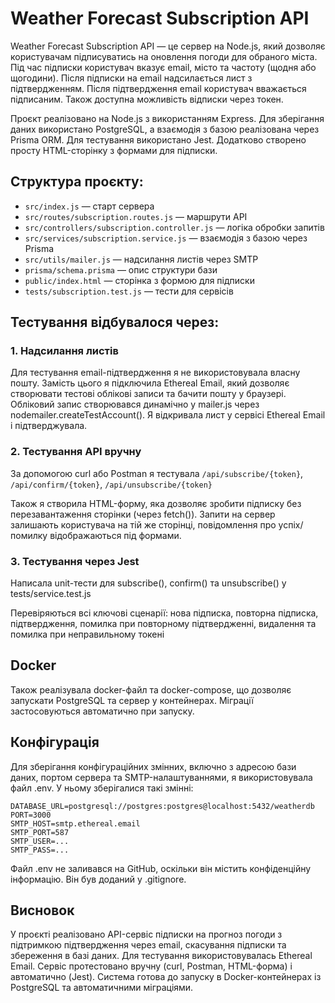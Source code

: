 # Weather Forecast Subscription API

Weather Forecast Subscription API — це сервер на Node.js, який дозволяє користувачам підписуватись на оновлення погоди для обраного міста. Під час підписки користувач вказує email, місто та частоту (щодня або щогодини). Після підписки на email надсилається лист з підтвердженням. Після підтвердження email користувач вважається підписаним. Також доступна можливість відписки через токен.

Проєкт реалізовано на Node.js з використанням Express. Для зберігання даних використано PostgreSQL, а взаємодія з базою реалізована через Prisma ORM. Для тестування використано Jest. Додатково створено просту HTML-сторінку з формами для підписки.

## Структура проєкту:

- `src/index.js` — старт сервера
- `src/routes/subscription.routes.js` — маршрути API
- `src/controllers/subscription.controller.js` — логіка обробки запитів
- `src/services/subscription.service.js` — взаємодія з базою через Prisma
- `src/utils/mailer.js` — надсилання листів через SMTP
- `prisma/schema.prisma` — опис структури бази
- `public/index.html` — сторінка з формою для підписки
- `tests/subscription.test.js` — тести для сервісів

## Тестування відбувалося через:

### 1. Надсилання листів
Для тестування email-підтвердження я не використовувала власну пошту. Замість цього я підключила Ethereal Email, який дозволяє створювати тестові облікові записи та бачити пошту у браузері. Обліковий запис створювався динамічно у mailer.js через nodemailer.createTestAccount().
Я відкривала лист у сервісі Ethereal Email і підтверджувала.

### 2. Тестування API вручну
За допомогою curl або Postman я тестувала `/api/subscribe/{token}`, `/api/confirm/{token}`, `/api/unsubscribe/{token}`

Також я створила HTML-форму, яка дозволяє зробити підписку без перезавантаження сторінки (через fetch()).
Запити на сервер залишають користувача на тій же сторінці, повідомлення про успіх/помилку відображаються під формами.

### 3. Тестування через Jest
Написала unit-тести для subscribe(), confirm() та unsubscribe() у tests/service.test.js

Перевіряються всі ключові сценарії: нова підписка, повторна підписка, підтвердження, помилка при повторному підтвердженні, видалення та помилка при неправильному токені

## Docker

Також реалізувала docker-файл та docker-compose, що дозволяє запускати PostgreSQL та сервер у контейнерах. Міграції застосовуються автоматично при запуску.

## Конфігурація

Для зберігання конфігураційних змінних, включно з адресою бази даних, портом сервера та SMTP-налаштуваннями, я використовувала файл .env. У ньому зберігалися такі змінні:

```
DATABASE_URL=postgresql://postgres:postgres@localhost:5432/weatherdb
PORT=3000
SMTP_HOST=smtp.ethereal.email
SMTP_PORT=587
SMTP_USER=...
SMTP_PASS=...
```


Файл .env не заливався на GitHub, оскільки він містить конфіденційну інформацію. Він був доданий у .gitignore.

## Висновок

У проєкті реалізовано API-сервіс підписки на прогноз погоди з підтримкою підтвердження через email, скасування підписки та збереження в базі даних. Для тестування використовувалась Ethereal Email. Сервіс протестовано вручну (curl, Postman, HTML-форма) і автоматично (Jest). Система готова до запуску в Docker-контейнерах із PostgreSQL та автоматичними міграціями.
